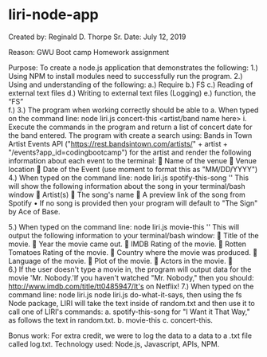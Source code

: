 # liri-node-app

Created by: Reginald D. Thorpe Sr.
Date: July 12, 2019

Reason: GWU Boot camp  Homework assignment
                              
Purpose: To create a node.js  application that demonstrates the following:
1.)	Using NPM to install modules need to successfully run the program.
2.)	Using and understanding of the following:
a.)	 Require
b.)	FS
c.)	Reading of external text files
d.)	Writing to external text files (Logging)
e.)	 function, the “FS”   
f.)	
3.)	The program when working correctly should be able to
a.	When typed on the command line: node liri.js concert-this <artist/band name here>
i.	Execute the commands in the program and return a list of concert date for the band entered. The program with create a search using: Bands in Town Artist Events API ("https://rest.bandsintown.com/artists/" + artist + "/events?app_id=codingbootcamp") for the artist and render the following information about each event to the terminal:
	Name of the venue
	Venue location
	Date of the Event (use moment to format this as "MM/DD/YYYY")
4.)	When typed on the command line: node liri.js spotify-this-song '<song name here>' 
This will show the following information about the song in your terminal/bash window
	Artist(s)
	The song's name
	A preview link of the song from Spotify 
•	If no song is provided then your program will default to "The Sign" by Ace of Base.  

5.)	 When typed on the command line: node liri.js movie-this '<movie name here>'   This will output the following information to your terminal/bash window:
	Title of the movie.
	 Year the movie came out.
	 IMDB Rating of the movie.
	Rotten Tomatoes Rating of the movie.
	Country where the movie was produced.
	Language of the movie.
	Plot of the movie.
	Actors in the movie.
	
6.)	If the user doesn't type a movie in, the program will output data for the movie 'Mr. Nobody.'If you haven't watched "Mr. Nobody," then you should: http://www.imdb.com/title/tt0485947/It's on Netflix!
7.)	When typed on the command line: node liri.js node liri.js do-what-it-says, then using the fs Node package, LIRI will take the text inside of random.txt and then use it to call one of LIRI's commands:
a.	spotify-this-song for "I Want it That Way," as follows the text in random.txt.
b.	movie-this
c.	concert-this.


Bonus work:   For extra credit, we were to log the data to a data to a .txt file called log.txt.
Technology used: Node.js, Javascript, APIs, NPM.
